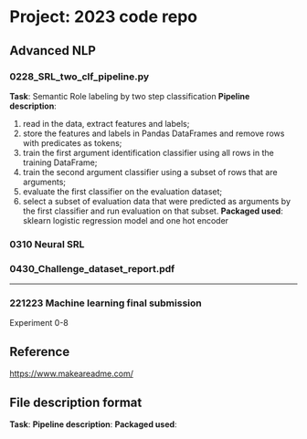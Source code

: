 # Project: 2023 code repo

## Advanced NLP
### 0228_SRL_two_clf_pipeline.py

__Task__: Semantic Role labeling by two step classification 
__Pipeline description__:
1) read in the data, extract features and labels;
2) store the features and labels in Pandas DataFrames and remove rows with predicates as tokens;
3) train the first argument identification classifier using all rows in the training DataFrame;
4) train the second argument classifier using a subset of rows that are arguments;
5) evaluate the first classifier on the evaluation dataset;
6) select a subset of evaluation data that were predicted as arguments by the first classifier and run evaluation on that subset.
__Packaged used__: sklearn logistic regression model and one hot encoder

### 0310 Neural SRL

### 0430_Challenge_dataset_report.pdf


-------------
### 221223 Machine learning final submission
Experiment 0-8


## Reference
https://www.makeareadme.com/

## File description format
__Task__:
__Pipeline description__: 
__Packaged used__:
